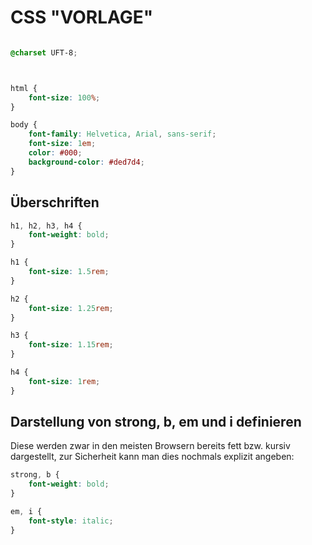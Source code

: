 # CSS "VORLAGE"

```css

@charset UFT-8;



html {
    font-size: 100%;
}

body {
    font-family: Helvetica, Arial, sans-serif;
    font-size: 1em;
    color: #000;
    background-color: #ded7d4;
}
```


## Überschriften
```css
h1, h2, h3, h4 {
    font-weight: bold;
}

h1 {
    font-size: 1.5rem;
}

h2 {
    font-size: 1.25rem;
}

h3 {
    font-size: 1.15rem;
}

h4 {
    font-size: 1rem;
}
```


## Darstellung von strong, b, em und i definieren

Diese werden zwar in den meisten Browsern bereits fett bzw. kursiv dargestellt, zur Sicherheit kann man dies nochmals explizit angeben:
```css
strong, b {
    font-weight: bold;
}

em, i {
    font-style: italic;
}
```

